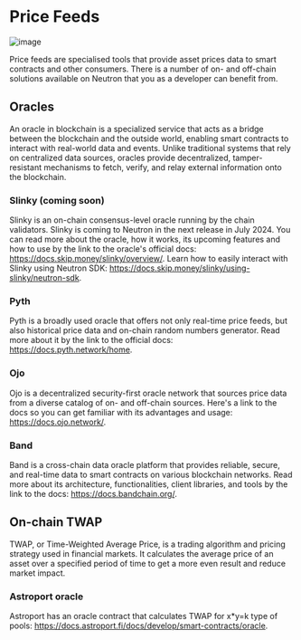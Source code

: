 # Price Feeds

![image](https://github.com/neutron-org/neutron-docs/assets/103267218/35df2f10-5679-41f2-a7e9-39f57c08c7d6)

Price feeds are specialised tools that provide asset prices data to smart contracts and other consumers. There is a number of on- and off-chain solutions available on Neutron that you as a developer can benefit from.

## Oracles

An oracle in blockchain is a specialized service that acts as a bridge between the blockchain and the outside world, enabling smart contracts to interact with real-world data and events. Unlike traditional systems that rely on centralized data sources, oracles provide decentralized, tamper-resistant mechanisms to fetch, verify, and relay external information onto the blockchain.

### Slinky (coming soon)

Slinky is an on-chain consensus-level oracle running by the chain validators. Slinky is coming to Neutron in the next release in July 2024. You can read more about the oracle, how it works, its upcoming features and how to use by the link to the oracle's official docs: https://docs.skip.money/slinky/overview/. Learn how to easily interact with Slinky using Neutron SDK: https://docs.skip.money/slinky/using-slinky/neutron-sdk.

### Pyth

Pyth is a broadly used oracle that offers not only real-time price feeds, but also historical price data and on-chain random numbers generator. Read more about it by the link to the official docs: https://docs.pyth.network/home.

### Ojo

Ojo is a decentralized security-first oracle network that sources price data from a diverse catalog of on- and off-chain sources. Here's a link to the docs so you can get familiar with its advantages and usage: https://docs.ojo.network/.

### Band

Band is a cross-chain data oracle platform that provides reliable, secure, and real-time data to smart contracts on various blockchain networks. Read more about its architecture, functionalities, client libraries, and tools by the link to the docs: https://docs.bandchain.org/.

## On-chain TWAP

TWAP, or Time-Weighted Average Price, is a trading algorithm and pricing strategy used in financial markets. It calculates the average price of an asset over a specified period of time to get a more even result and reduce market impact.

### Astroport oracle

Astroport has an oracle contract that calculates TWAP for x*y=k type of pools: https://docs.astroport.fi/docs/develop/smart-contracts/oracle.
